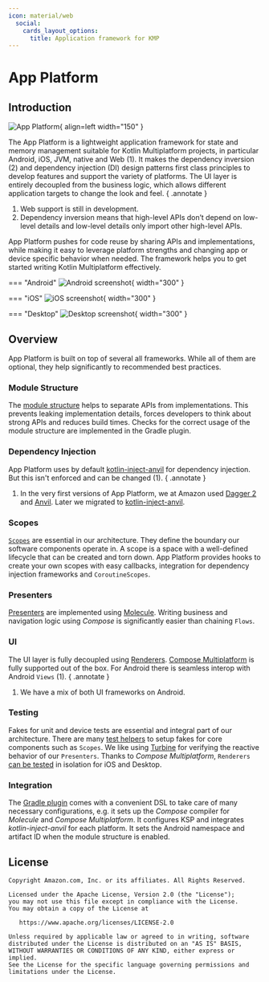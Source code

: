 ```yaml
---
icon: material/web
  social:
    cards_layout_options:
      title: Application framework for KMP
---
```

# App Platform

## Introduction

![App Platform](images/app-platform-logo.png){ align=left width="150"  }

The App Platform is a lightweight application framework for state and memory management suitable
for Kotlin Multiplatform projects, in particular Android, iOS, JVM, native and Web (1). It makes the
dependency inversion (2) and dependency injection (DI) design patterns first class principles to develop
features and support the variety of platforms. The UI layer is entirely decoupled from the business logic,
which allows different application targets to change the look and feel.
{ .annotate }

1.  Web support is still in development.
2.  Dependency inversion means that high-level APIs don’t depend on low-level details and low-level details only import other high-level APIs.

App Platform pushes for code reuse by sharing APIs and implementations, while making it easy to leverage
platform strengths and changing app or device specific behavior when needed. The framework helps you to get started
writing Kotlin Multiplatform effectively.

=== "Android"
    ![Android screenshot](images/Android.png){ width="300" }

=== "iOS"
    ![iOS screenshot](images/iOS.png){ width="300" }

=== "Desktop"
    ![Desktop screenshot](images/Desktop.png){ width="300" }

## Overview

App Platform is built on top of several all frameworks. While all of them are optional, they help significantly
to recommended best practices.

### Module Structure

The [module structure](module-structure.md) helps to separate APIs from implementations. This prevents leaking
implementation details, forces developers to think about strong APIs and reduces build times. Checks for the correct
usage of the module structure are implemented in the Gradle plugin.

### Dependency Injection

App Platform uses by default [kotlin-inject-anvil](di.md) for dependency
injection. But this isn't enforced and can be changed (1).
{ .annotate }

1.  In the very first versions of App Platform, we at Amazon used [Dagger 2](https://dagger.dev/) and
[Anvil](https://github.com/square/anvil). Later we migrated to [kotlin-inject-anvil](https://github.com/amzn/kotlin-inject-anvil).

### Scopes

[`Scopes`](scope.md) are essential in our architecture. They define the boundary our software components
operate in. A scope is a space with a well-defined lifecycle that can be created and torn down. App Platform
provides hooks to create your own scopes with easy callbacks, integration for dependency injection
frameworks and `CoroutineScopes`.

### Presenters

[Presenters](presenter.md) are implemented using [Molecule](https://github.com/cashapp/molecule). Writing business and
navigation logic using *Compose* is significantly easier than chaining `Flows`.

### UI

The UI layer is fully decoupled using [Renderers](renderer.md). [Compose Multiplatform](https://www.jetbrains.com/compose-multiplatform/)
is fully supported out of the box. For Android there is seamless interop with Android `Views` (1).
{ .annotate }

1.  We have a mix of both UI frameworks on Android.

### Testing

Fakes for unit and device tests are essential and integral part of our architecture. There are many
[test helpers](testing.md) to setup fakes for core components such as `Scopes`. We like using
[Turbine](https://github.com/cashapp/turbine/) for verifying the reactive behavior of our `Presenters`.
Thanks to *Compose Multiplatform*, `Renderers` [can be tested](renderer.md#unit-tests) in isolation for iOS
and Desktop.

### Integration

The [Gradle plugin](setup.md) comes with a convenient DSL to take care of many necessary configurations, e.g. it sets
up the *Compose* compiler for *Molecule* and *Compose Multiplatform*. It configures KSP and integrates
*kotlin-inject-anvil* for each platform. It sets the Android namespace and artifact ID when the module
structure is enabled.

## License

```
Copyright Amazon.com, Inc. or its affiliates. All Rights Reserved.

Licensed under the Apache License, Version 2.0 (the "License");
you may not use this file except in compliance with the License.
You may obtain a copy of the License at

   https://www.apache.org/licenses/LICENSE-2.0

Unless required by applicable law or agreed to in writing, software
distributed under the License is distributed on an "AS IS" BASIS,
WITHOUT WARRANTIES OR CONDITIONS OF ANY KIND, either express or implied.
See the License for the specific language governing permissions and
limitations under the License.
```
